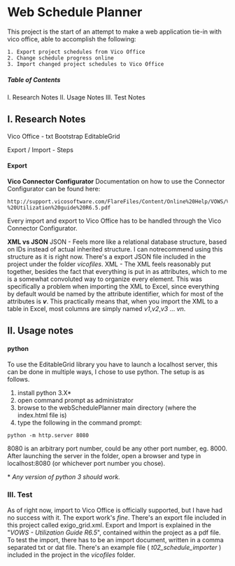 # Web Schedule Planner
This project is the start of an attempt to make a web application tie-in with vico office,
able to accomplish the following:
```
1. Export project schedules from Vico Office
2. Change schedule progress online
3. Import changed project schedules to Vico Office
```

##### Table of Contents
I. Research Notes
II. Usage Notes
III. Test Notes

## I. Research Notes
Vico Office - txt
Bootstrap
EditableGrid

Export / Import - Steps
#### Export
**Vico Connector Configurator**
Documentation on how to use the Connector Configurator can be found here:
```
http://support.vicosoftware.com/FlareFiles/Content/Online%20Help/VOWS/VOWS%20-%20Utilization%20guide%20R6.5.pdf
```
Every import and export to Vico Office has to be handled through the Vico Connector Configurator.

**XML vs JSON**
JSON - Feels more like a relational database structure, based on IDs instead of actual inherited structure.
I can notrecommend using this structure as it is right now. There's a export JSON file included in the project
under the folder *vicofiles*.
XML - The XML feels reasonably put together, besides the fact that everything is put in as attributes,
which to me is a somewhat convoluted way to organize every element. This was specifically a problem when
importing the XML to Excel, since everything by default would be named by the attribute identifier, which
for most of the attributes is ***v***. This practically means that, when you import the XML to a table in
Excel, most columns are simply named *v1*,*v2*,*v3* ... *vn*.


## II. Usage notes
#### python
To use the EditableGrid library you have to launch a localhost server, this can be done
in multiple ways, I chose to use python.
The setup is as follows.
1. install python 3.X*
2. open command prompt as administrator
3. browse to the webSchedulePlanner main directory (where the index.html file is)
4. type the following in the command prompt:
```
python -m http.server 8080
```

8080 is an arbitrary port number, could be any other port number, eg. 8000.
After launching the server in the folder, open a browser and type in localhost:8080 (or
    whichever port number you chose).

\* *Any version of python 3 should work.*
### III. Test
As of right now, import to Vico Office is officially supported, but I have had no success with it.
The export work's *fine*.
There's an export file included in this project called exigo_grid.xml.
Export and Import is explained in the "*VOWS - Utilization Guide R6.5*", contained within the project
as a pdf file.
To test the import, there has to be an import document, written in a comma separated txt or dat file.
There's an example file ( *t02_schedule_importer* ) included in the project in the *vicofiles* folder.
